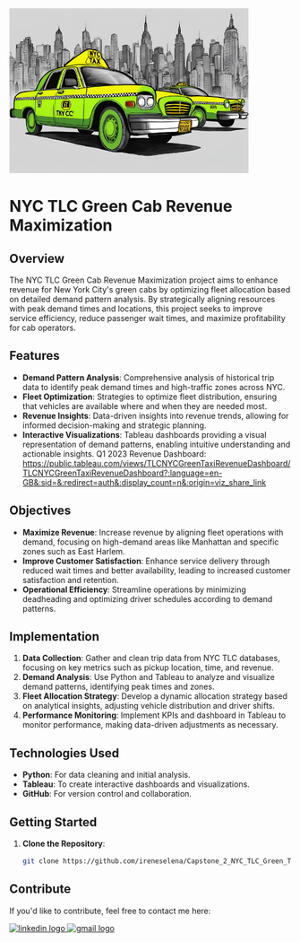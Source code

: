 ![Header](./docs/header.png)

# NYC TLC Green Cab Revenue Maximization

## Overview

The NYC TLC Green Cab Revenue Maximization project aims to enhance revenue for New York City's green cabs by optimizing fleet allocation based on detailed demand pattern analysis. By strategically aligning resources with peak demand times and locations, this project seeks to improve service efficiency, reduce passenger wait times, and maximize profitability for cab operators.

## Features

- **Demand Pattern Analysis**: Comprehensive analysis of historical trip data to identify peak demand times and high-traffic zones across NYC.
- **Fleet Optimization**: Strategies to optimize fleet distribution, ensuring that vehicles are available where and when they are needed most.
- **Revenue Insights**: Data-driven insights into revenue trends, allowing for informed decision-making and strategic planning.
- **Interactive Visualizations**: Tableau dashboards providing a visual representation of demand patterns, enabling intuitive understanding and actionable insights. Q1 2023 Revenue Dashboard: https://public.tableau.com/views/TLCNYCGreenTaxiRevenueDashboard/TLCNYCGreenTaxiRevenueDashboard?:language=en-GB&:sid=&:redirect=auth&:display_count=n&:origin=viz_share_link
## Objectives

- **Maximize Revenue**: Increase revenue by aligning fleet operations with demand, focusing on high-demand areas like Manhattan and specific zones such as East Harlem.
- **Improve Customer Satisfaction**: Enhance service delivery through reduced wait times and better availability, leading to increased customer satisfaction and retention.
- **Operational Efficiency**: Streamline operations by minimizing deadheading and optimizing driver schedules according to demand patterns.

## Implementation

1. **Data Collection**: Gather and clean trip data from NYC TLC databases, focusing on key metrics such as pickup location, time, and revenue.
2. **Demand Analysis**: Use Python and Tableau to analyze and visualize demand patterns, identifying peak times and zones.
3. **Fleet Allocation Strategy**: Develop a dynamic allocation strategy based on analytical insights, adjusting vehicle distribution and driver shifts.
4. **Performance Monitoring**: Implement KPIs and dashboard in Tableau to monitor performance, making data-driven adjustments as necessary.

## Technologies Used

- **Python**: For data cleaning and initial analysis.
- **Tableau**: To create interactive dashboards and visualizations.
- **GitHub**: For version control and collaboration.

## Getting Started

1. **Clone the Repository**:
   ```bash
   git clone https://github.com/ireneselena/Capstone_2_NYC_TLC_Green_Taxis.git


## Contribute

If you'd like to contribute, feel free to contact me here:

<a href="https://www.linkedin.com/in/ireneselena/" target="_blank">
    <img src="https://raw.githubusercontent.com/maurodesouza/profile-readme-generator/master/src/assets/icons/social/linkedin/default.svg" width="52" height="40" alt="linkedin logo"/>
  </a>
  <a href="mailto:ireneselenam@gmail.com" target="_blank">
    <img src="https://raw.githubusercontent.com/maurodesouza/profile-readme-generator/master/src/assets/icons/social/gmail/default.svg"  width="52" height="40" alt="gmail logo"/>
  </a>
